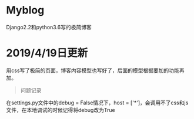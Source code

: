# Myblog
Django2.2和python3.6写的极简博客
# 2019/4/19日更新  
用css写了极简的页面，博客内容模型也写好了，后面的模型根据要加的功能再加。
> 问题记录  

在settings.py文件中的debug = False情况下，host = ['*']，会调用不了css和js文件，在本地调试的时候记得将debug改为True
